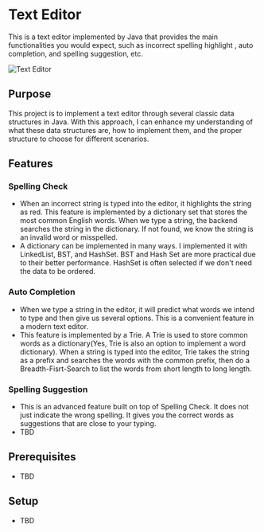 Text Editor
============
This is a text editor implemented by Java that provides the main functionalities you would expect, such as incorrect spelling highlight , auto completion, and spelling suggestion, etc.

![Text Editor](https://user-images.githubusercontent.com/16397191/230919573-778ad164-d963-40e6-9190-b56f446bb741.png)

## Purpose
This project is to implement a text editor through several classic data structures in Java. With this approach, I can enhance my understanding of what these data structures are, how to implement them, and the proper structure to choose for different scenarios.

## Features
### Spelling Check 
- When an incorrect string is typed into the editor, it highlights the string as red. This feature is implemented by a dictionary set that stores the most common English words. When we type a string, the backend searches the string in the dictionary. If not found, we know the string is an invalid word or misspelled.
- A dictionary can be implemented in many ways. I implemented it with LinkedList, BST, and HashSet. BST and Hash Set are more practical due to their better performance. HashSet is often selected if we don't need the data to be ordered.

### Auto Completion
- When we type a string in the editor, it will predict what words we intend to type and then give us several options. This is a convenient feature in a modern text editor.
- This feature is implemented by a Trie. A Trie is used to store common words as a dictionary(Yes, Trie is also an option to implement a word dictionary). When a string is typed into the editor, Trie takes the string as a prefix and searches the words with the common prefix, then do a Breadth-Fisrt-Search to list the words from short length to long length.

### Spelling Suggestion
- This is an advanced feature built on top of Spelling Check. It does not just indicate the wrong spelling. It gives you the correct words as suggestions that are close to your typing.
- TBD

## Prerequisites
- TBD

## Setup
- TBD
